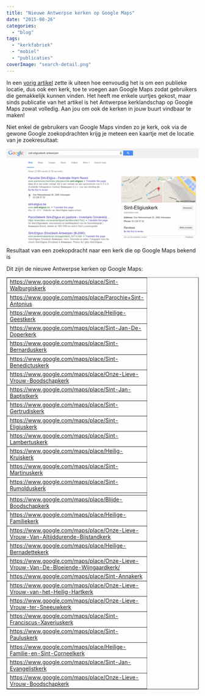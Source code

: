 ```yaml
---
title: "Nieuwe Antwerpse kerken op Google Maps"
date: "2015-08-26"
categories: 
  - "blog"
tags: 
  - "kerkfabriek"
  - "mobiel"
  - "publicaties"
coverImage: "search-detail.png"
---
```


In een [vorig artikel](/blog/voeg-je-kerk-toe-aan-google-maps/) zette ik uiteen hoe eenvoudig het is om een publieke locatie, dus ook een kerk, toe te voegen aan Google Maps zodat gebruikers die gemakkelijk kunnen vinden. Het heeft me enkele uurtjes gekost, maar sinds publicatie van het artikel is het Antwerpse kerklandschap op Google Maps zowat volledig. Aan jou om ook de kerken in jouw buurt vindbaar te maken!

Niet enkel de gebruikers van Google Maps vinden zo je kerk, ook via de gewone Google zoekopdrachten krijg je meteen een kaartje met de locatie van je zoekresultaat:

[![Resultaat van een zoekopdracht naar een kerk die op Google Maps bekend is](images/search-kerk-1024x518.png)](https://www.google.be/search?q=sint-eligiuskerk+antwerpen&oq=sint-eligiuskerk+antwerpen) Resultaat van een zoekopdracht naar een kerk die op Google Maps bekend is

Dit zijn de nieuwe Antwerpse kerken op Google Maps:

<table dir="ltr" border="1" cellspacing="0" cellpadding="0"><colgroup><col width="116"></colgroup><tbody><tr><td data-sheets-value="[null,2,&quot;https://www.google.com/maps/place/Sint-Walburgiskerk&quot;]"><a class="in-cell-link" href="https://www.google.com/maps/place/Sint-Walburgiskerk" target="_blank">https://www.google.com/maps/place/Sint-Walburgiskerk</a></td></tr><tr><td data-sheets-value="[null,2,&quot;https://www.google.com/maps/place/Parochie+Sint-Antonius&quot;]"><a class="in-cell-link" href="https://www.google.com/maps/place/Parochie+Sint-Antonius" target="_blank">https://www.google.com/maps/place/Parochie+Sint-Antonius</a></td></tr><tr><td data-sheets-value="[null,2,&quot;https://www.google.com/maps/place/Heilige-Geestkerk&quot;]"><a class="in-cell-link" href="https://www.google.com/maps/place/Heilige-Geestkerk" target="_blank">https://www.google.com/maps/place/Heilige-Geestkerk</a></td></tr><tr><td data-sheets-value="[null,2,&quot;https://www.google.com/maps/place/Sint-Jan-De-Doperkerk&quot;]"><a class="in-cell-link" href="https://www.google.com/maps/place/Sint-Jan-De-Doperkerk" target="_blank">https://www.google.com/maps/place/Sint-Jan-De-Doperkerk</a></td></tr><tr><td data-sheets-value="[null,2,&quot;https://www.google.com/maps/place/Sint-Bernarduskerk&quot;]"><a class="in-cell-link" href="https://www.google.com/maps/place/Sint-Bernarduskerk" target="_blank">https://www.google.com/maps/place/Sint-Bernarduskerk</a></td></tr><tr><td data-sheets-value="[null,2,&quot;https://www.google.com/maps/place/Sint-Benedictuskerk&quot;]"><a class="in-cell-link" href="https://www.google.com/maps/place/Sint-Benedictuskerk" target="_blank">https://www.google.com/maps/place/Sint-Benedictuskerk</a></td></tr><tr><td data-sheets-value="[null,2,&quot;https://www.google.com/maps/place/Onze-Lieve-Vrouw-Boodschapkerk&quot;]"><a class="in-cell-link" href="https://www.google.com/maps/place/Onze-Lieve-Vrouw-Boodschapkerk" target="_blank">https://www.google.com/maps/place/Onze-Lieve-Vrouw-Boodschapkerk</a></td></tr><tr><td data-sheets-value="[null,2,&quot;https://www.google.com/maps/place/Sint-Jan-Baptistkerk&quot;]"><a class="in-cell-link" href="https://www.google.com/maps/place/Sint-Jan-Baptistkerk" target="_blank">https://www.google.com/maps/place/Sint-Jan-Baptistkerk</a></td></tr><tr><td data-sheets-value="[null,2,&quot;https://www.google.com/maps/place/Sint-Gertrudiskerk&quot;]"><a class="in-cell-link" href="https://www.google.com/maps/place/Sint-Gertrudiskerk" target="_blank">https://www.google.com/maps/place/Sint-Gertrudiskerk</a></td></tr><tr><td data-sheets-value="[null,2,&quot;https://www.google.com/maps/place/Sint-Eligiuskerk&quot;]"><a class="in-cell-link" href="https://www.google.com/maps/place/Sint-Eligiuskerk" target="_blank">https://www.google.com/maps/place/Sint-Eligiuskerk</a></td></tr><tr><td data-sheets-value="[null,2,&quot;https://www.google.com/maps/place/Sint-Lambertuskerk&quot;]"><a class="in-cell-link" href="https://www.google.com/maps/place/Sint-Lambertuskerk" target="_blank">https://www.google.com/maps/place/Sint-Lambertuskerk</a></td></tr><tr><td data-sheets-value="[null,2,&quot;https://www.google.com/maps/place/Heilig-Kruiskerk&quot;]"><a class="in-cell-link" href="https://www.google.com/maps/place/Heilig-Kruiskerk" target="_blank">https://www.google.com/maps/place/Heilig-Kruiskerk</a></td></tr><tr><td data-sheets-value="[null,2,&quot;https://www.google.com/maps/place/Sint-Martinuskerk&quot;]"><a class="in-cell-link" href="https://www.google.com/maps/place/Sint-Martinuskerk" target="_blank">https://www.google.com/maps/place/Sint-Martinuskerk</a></td></tr><tr><td data-sheets-value="[null,2,&quot;https://www.google.com/maps/place/Sint-Rumolduskerk&quot;]"><a class="in-cell-link" href="https://www.google.com/maps/place/Sint-Rumolduskerk" target="_blank">https://www.google.com/maps/place/Sint-Rumolduskerk</a></td></tr><tr><td data-sheets-value="[null,2,&quot;https://www.google.be/maps/place/Sint-Rochusstraat+79,+2100+Antwerpen/@51.2050892,4.4643883,19z/data=!3m1!4b1!4m7!1m4!3m3!1s0x47c3f7621c136af9:0x7bbb351f46ce8926!2sSint-Rochusstraat+79,+2100+Antwerpen!3b1!3m1!1s0x47c3f7621c136af9:0x7bbb351f46ce8926!10m1!1e1&quot;]"></td></tr><tr><td data-sheets-value="[null,2,&quot;https://www.google.com/maps/place/Blijde-Boodschapkerk&quot;]"><a class="in-cell-link" href="https://www.google.com/maps/place/Blijde-Boodschapkerk" target="_blank">https://www.google.com/maps/place/Blijde-Boodschapkerk</a></td></tr><tr><td data-sheets-value="[null,2,&quot;https://www.google.com/maps/place/Heilige-Familiekerk&quot;]"><a class="in-cell-link" href="https://www.google.com/maps/place/Heilige-Familiekerk" target="_blank">https://www.google.com/maps/place/Heilige-Familiekerk</a></td></tr><tr><td data-sheets-value="[null,2,&quot;https://www.google.com/maps/place/Onze-Lieve-Vrouw-Van-Altijddurende-Bijstandkerk&quot;]"><a class="in-cell-link" href="https://www.google.com/maps/place/Onze-Lieve-Vrouw-Van-Altijddurende-Bijstandkerk" target="_blank">https://www.google.com/maps/place/Onze-Lieve-Vrouw-Van-Altijddurende-Bijstandkerk</a></td></tr><tr><td data-sheets-value="[null,2,&quot;https://www.google.com/maps/place/Heilige-Bernadettekerk&quot;]"><a class="in-cell-link" href="https://www.google.com/maps/place/Heilige-Bernadettekerk" target="_blank">https://www.google.com/maps/place/Heilige-Bernadettekerk</a></td></tr><tr><td data-sheets-value="[null,2,&quot;https://www.google.com/maps/place/Onze-Lieve-Vrouw-Van-De-Bloeiende-Wijngaardkerk/&quot;]"><a class="in-cell-link" href="https://www.google.com/maps/place/Onze-Lieve-Vrouw-Van-De-Bloeiende-Wijngaardkerk/" target="_blank">https://www.google.com/maps/place/Onze-Lieve-Vrouw-Van-De-Bloeiende-Wijngaardkerk/</a></td></tr><tr><td data-sheets-value="[null,2,&quot;https://www.google.com/maps/place/Sint-Annakerk&quot;]"><a class="in-cell-link" href="https://www.google.com/maps/place/Sint-Annakerk" target="_blank">https://www.google.com/maps/place/Sint-Annakerk</a></td></tr><tr><td data-sheets-value="[null,2,&quot;https://www.google.com/maps/place/Onze-Lieve-Vrouw-van-het-Heilig-Hartkerk&quot;]"><a class="in-cell-link" href="https://www.google.com/maps/place/Onze-Lieve-Vrouw-van-het-Heilig-Hartkerk" target="_blank">https://www.google.com/maps/place/Onze-Lieve-Vrouw-van-het-Heilig-Hartkerk</a></td></tr><tr><td data-sheets-value="[null,2,&quot;https://www.google.com/maps/place/Onze-Lieve-Vrouw-ter-Sneeuwkerk&quot;]"><a class="in-cell-link" href="https://www.google.com/maps/place/Onze-Lieve-Vrouw-ter-Sneeuwkerk" target="_blank">https://www.google.com/maps/place/Onze-Lieve-Vrouw-ter-Sneeuwkerk</a></td></tr><tr><td data-sheets-value="[null,2,&quot;https://www.google.com/maps/place/Sint-Franciscus-Xaveriuskerk&quot;]"><a class="in-cell-link" href="https://www.google.com/maps/place/Sint-Franciscus-Xaveriuskerk" target="_blank">https://www.google.com/maps/place/Sint-Franciscus-Xaveriuskerk</a></td></tr><tr><td data-sheets-value="[null,2,&quot;https://www.google.com/maps/place/Sint-Pauluskerk&quot;]"><a class="in-cell-link" href="https://www.google.com/maps/place/Sint-Pauluskerk" target="_blank">https://www.google.com/maps/place/Sint-Pauluskerk</a></td></tr><tr><td data-sheets-value="[null,2,&quot;https://www.google.com/maps/place/Heilige-Familie-en-Sint-Corneelkerk&quot;]"><a class="in-cell-link" href="https://www.google.com/maps/place/Heilige-Familie-en-Sint-Corneelkerk" target="_blank">https://www.google.com/maps/place/Heilige-Familie-en-Sint-Corneelkerk</a></td></tr><tr><td data-sheets-value="[null,2,&quot;https://www.google.com/maps/place/Sint-Jan-Evangelistkerk&quot;]"><a class="in-cell-link" href="https://www.google.com/maps/place/Sint-Jan-Evangelistkerk" target="_blank">https://www.google.com/maps/place/Sint-Jan-Evangelistkerk</a></td></tr><tr><td data-sheets-value="[null,2,&quot;https://www.google.com/maps/place/Onze-Lieve-Vrouw-Boodschapkerk&quot;]"><a class="in-cell-link" href="https://www.google.com/maps/place/Onze-Lieve-Vrouw-Boodschapkerk" target="_blank">https://www.google.com/maps/place/Onze-Lieve-Vrouw-Boodschapkerk</a></td></tr></tbody></table>
